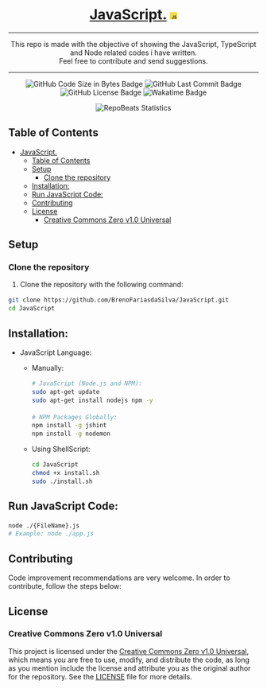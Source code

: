 <div align="center">
  
# [JavaScript.](Repository-URL) <img src="https://github.com/devicons/devicon/blob/master/icons/javascript/javascript-original.svg"  width="3%" height="3%">

</div>

<div align="center">
  
---

This repo is made with the objective of showing the JavaScript, TypeScript and Node related codes i have written. \
Feel free to contribute and send suggestions.
  
---

</div>

<div align="center">

![GitHub Code Size in Bytes Badge](https://img.shields.io/github/languages/code-size/BrenoFariasdaSilva/JavaScript)
![GitHub Last Commit Badge](https://img.shields.io/github/last-commit/BrenoFariasdaSilva/JavaScript)
![GitHub License Badge](https://img.shields.io/github/license/BrenoFariasdaSilva/JavaScript)
![Wakatime Badge](https://wakatime.com/badge/github/BrenoFariasdaSilva/JavaScript.svg)

</div>

<div align="center">
  
![RepoBeats Statistics](RepoBeats-SVG-URL "Repobeats analytics image")

</div>

## Table of Contents
- [JavaScript. ](#javascript-)
	- [Table of Contents](#table-of-contents)
	- [Setup](#setup)
		- [Clone the repository](#clone-the-repository)
	- [Installation:](#installation)
	- [Run JavaScript Code:](#run-javascript-code)
	- [Contributing](#contributing)
	- [License](#license)
		- [Creative Commons Zero v1.0 Universal](#creative-commons-zero-v10-universal)

## Setup

### Clone the repository

1. Clone the repository with the following command:

```bash
git clone https://github.com/BrenoFariasdaSilva/JavaScript.git
cd JavaScript
```

## Installation:
* JavaScript Language:

	* Manually:
		```bash
		# JavaScript (Node.js and NPM):
		sudo apt-get update
		sudo apt-get install nodejs npm -y

		# NPM Packages Globally:
		npm install -g jshint
		npm install -g nodemon
		```

	* Using ShellScript:
		```bash
		cd JavaScript
		chmod +x install.sh
		sudo ./install.sh
		```

## Run JavaScript Code:
```bash
node ./{FileName}.js
# Example: node ./app.js 
```

## Contributing

Code improvement recommendations are very welcome. In order to contribute, follow the steps below:

## License

### Creative Commons Zero v1.0 Universal

This project is licensed under the [Creative Commons Zero v1.0 Universal](LICENSE), which means you are free to use, modify, and distribute the code, as long as you mention include the license and attribute you as the original author for the repository. See the [LICENSE](LICENSE) file for more details.